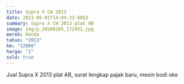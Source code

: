```yaml
---
title: Supra X CW 2013
date: 2021-05-01T14:04:23.685Z
summary: Supra X CW 2013 plat AB
image: img/p_20200205_172451.jpg
merek: Honda
tahun: "2013"
km: "32000"
harga: "1"
sold: true
---
```

Jual Supra X 2013 plat AB, surat lengkap pajak baru, mesin bodi oke